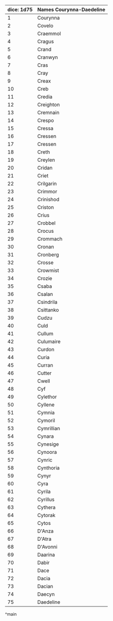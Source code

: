 | dice: 1d75 | Names Courynna-Daedeline|
| ---- | ---- |
|1|Courynna|
|2|Covelo|
|3|Craemmol|
|4|Cragus|
|5|Crand|
|6|Cranwyn|
|7|Cras|
|8|Cray|
|9|Creax|
|10|Creb|
|11|Credia|
|12|Creighton|
|13|Cremnain|
|14|Crespo|
|15|Cressa|
|16|Cressen|
|17|Cressen|
|18|Creth|
|19|Creylen|
|20|Cridan|
|21|Criet|
|22|Crilgarin|
|23|Crimmor|
|24|Crinishod|
|25|Criston|
|26|Crius|
|27|Crobbel|
|28|Crocus|
|29|Crommach|
|30|Cronan|
|31|Cronberg|
|32|Crosse|
|33|Crowmist|
|34|Crozie|
|35|Csaba|
|36|Csalan|
|37|Csindrila|
|38|Csittanko|
|39|Cudzu|
|40|Culd|
|41|Cullum|
|42|Culumaire|
|43|Curdon|
|44|Curia|
|45|Curran|
|46|Cutter|
|47|Cwell|
|48|Cyf|
|49|Cylethor|
|50|Cyllene|
|51|Cymnia|
|52|Cymoril|
|53|Cymrillian|
|54|Cynara|
|55|Cynesige|
|56|Cynoora|
|57|Cynric|
|58|Cynthoria|
|59|Cynyr|
|60|Cyra|
|61|Cyrila|
|62|Cyrillus|
|63|Cythera|
|64|Cytorak|
|65|Cytos|
|66|D'Anza|
|67|D'Atra|
|68|D'Avonni|
|69|Daarina|
|70|Dabir|
|71|Dace|
|72|Dacia|
|73|Dacian|
|74|Daecyn|
|75|Daedeline|
^main

